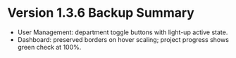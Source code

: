 # Version 1.3.6 Backup Summary

- User Management: department toggle buttons with light-up active state.
- Dashboard: preserved borders on hover scaling; project progress shows green check at 100%.
